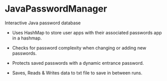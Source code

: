 # JavaPasswordManager


Interactive Java password database 

- Uses HashMap to store user apps with their associated passwords app in a hashmap.

- Checks for password complexity when changing or adding new passwords.

- Protects saved passwords with a dynamic entrance password.

- Saves, Reads & Writes data to txt file to save in between runs.

